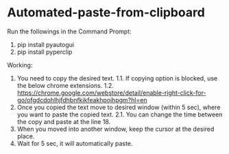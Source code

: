 # Automated-paste-from-clipboard
Run the followings in the Command Prompt:
1. pip install pyautogui
2. pip install pyperclip

Working: 
1. You need to copy the desired text.
    1.1. If copying option is blocked, use the below chrome extensions.
    1.2. https://chrome.google.com/webstore/detail/enable-right-click-for-go/ofgdcdohlhjfdhbnfkikfeakhpojhpgm?hl=en
2. Once you copied the text move to desired window (within 5 sec), where you want to paste the copied text.
    2.1. You can change the time between the copy and paste at the line 18.
3. When you moved into another window, keep the cursor at the desired place.
4. Wait for 5 sec, it will automatically paste.

